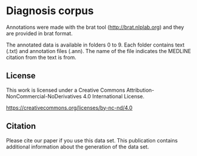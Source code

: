 # Diagnosis corpus

Annotations were made with the brat tool (http://brat.nlplab.org) and they are provided in brat format.

The annotated data is available in folders 0 to 9.
Each folder contains text (.txt) and annotation files (.ann). The name of the file indicates the MEDLINE citation from the text is from.

## License

This work is licensed under a Creative Commons Attribution-NonCommercial-NoDerivatives 4.0 International License.

https://creativecommons.org/licenses/by-nc-nd/4.0

## Citation

Please cite our paper if you use this data set. This publication contains additional information about the generation of the data set.


